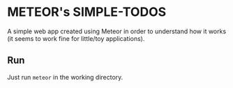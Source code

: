 # METEOR's SIMPLE-TODOS

A simple web app created using Meteor in order to understand how it works (it seems to work fine for little/toy applications).

## Run

Just run `meteor` in the working directory.